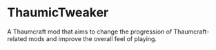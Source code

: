 # ThaumicTweaker
A Thaumcraft mod that aims to change the progression of Thaumcraft-related mods and improve the overall feel of playing.

